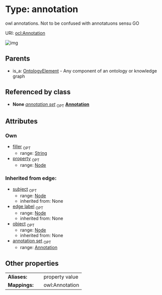 
# Type: annotation


owl annotations. Not to be confused with annotatuons sensu GO

URI: [ocl:Annotation](http://w3id.org/oclAnnotation)


![img](http://yuml.me/diagram/nofunky;dir:TB/class/[Annotation]<annotation%20set%200..1-++[Annotation&#124;filler:string%20%3F],%20[Node]<property%200..1-%20[Annotation],%20[OntologyElement]^-[Annotation])

## Parents

 *  is_a: [OntologyElement](OntologyElement.md) - Any component of an ontology or knowledge graph

## Referenced by class

 *  **None** *[annotation set](annotation_set.md)*  <sub>OPT</sub>  **[Annotation](Annotation.md)**

## Attributes


### Own

 * [filler](filler.md)  <sub>OPT</sub>
    * range: [String](types/String.md)
 * [property](property.md)  <sub>OPT</sub>
    * range: [Node](Node.md)

### Inherited from edge:

 * [subject](subject.md)  <sub>OPT</sub>
    * range: [Node](Node.md)
    * inherited from: None
 * [edge label](edge_label.md)  <sub>OPT</sub>
    * range: [Node](Node.md)
    * inherited from: None
 * [object](object.md)  <sub>OPT</sub>
    * range: [Node](Node.md)
    * inherited from: None
 * [annotation set](annotation_set.md)  <sub>OPT</sub>
    * range: [Annotation](Annotation.md)

## Other properties

|  |  |  |
| --- | --- | --- |
| **Aliases:** | | property value |
| **Mappings:** | | owl:Annotation |

